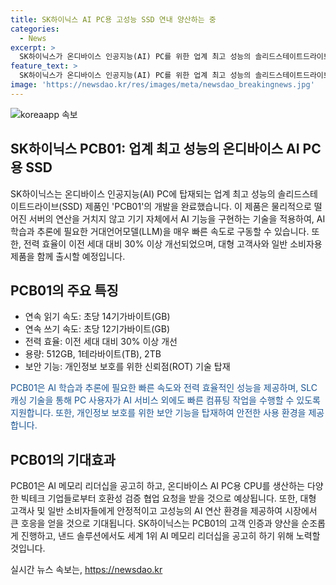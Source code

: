 ```yaml
---
title: SK하이닉스 AI PC용 고성능 SSD 연내 양산하는 중
categories:
  - News
excerpt: >
  SK하이닉스가 온디바이스 인공지능(AI) PC를 위한 업계 최고 성능의 솔리드스테이트드라이브(SSD) 제품 PCB01을 개발 완료했다고 발표했다. PCB01은 초당 14GB의 연속 읽기와 12GB의 쓰기 속도로 업계 최고 성능을 자랑하며, 대규모 AI 연산 작업을 위한 안정성과 전력 효율을 높일 것으로 기대된다. 또한 개인정보 보호를 위한 보안 기능과 512GB, 1TB, 2TB 등 3가지 용량으로 출시될 예정이다. SK하이닉스는 PCB01에 대한 글로벌 PC 고객사와의 인증 작업을 진행 중이며, 연내 양산 및 출시할 계획이라고 밝혔다.
feature_text: >
  SK하이닉스가 온디바이스 인공지능(AI) PC를 위한 업계 최고 성능의 솔리드스테이트드라이브(SSD) 제품 PCB01을 개발 완료했다고 발표했다. PCB01은 초당 14GB의 연속 읽기와 12GB의 쓰기 속도로 업계 최고 성능을 자랑하며, 대규모 AI 연산 작업을 위한 안정성과 전력 효율을 높일 것으로 기대된다. 또한 개인정보 보호를 위한 보안 기능과 512GB, 1TB, 2TB 등 3가지 용량으로 출시될 예정이다. SK하이닉스는 PCB01에 대한 글로벌 PC 고객사와의 인증 작업을 진행 중이며, 연내 양산 및 출시할 계획이라고 밝혔다.
image: 'https://newsdao.kr/res/images/meta/newsdao_breakingnews.jpg'
---
```


<p><img src="https://newsdao.kr/res/images/meta/newsdao_breakingnews.jpg" alt="koreaapp 속보" /></p>

<h2 data-ke-size="size26">SK하이닉스 PCB01: 업계 최고 성능의 온디바이스 AI PC용 SSD</h2>

<p>SK하이닉스는 온디바이스 인공지능(AI) PC에 탑재되는 업계 최고 성능의 솔리드스테이트드라이브(SSD) 제품인 'PCB01'의 개발을 완료했습니다. 이 제품은 물리적으로 떨어진 서버의 연산을 거치지 않고 기기 자체에서 AI 기능을 구현하는 기술을 적용하여, AI 학습과 추론에 필요한 거대언어모델(LLM)을 매우 빠른 속도로 구동할 수 있습니다. 또한, 전력 효율이 이전 세대 대비 30% 이상 개선되었으며, 대형 고객사와 일반 소비자용 제품을 함께 출시할 예정입니다.</p>

<p data-ke-size="size16"></p>

<h2 data-ke-size="size24">PCB01의 주요 특징</h2>

<ul>
  <li>연속 읽기 속도: 초당 14기가바이트(GB)</li>
  <li>연속 쓰기 속도: 초당 12기가바이트(GB)</li>
  <li>전력 효율: 이전 세대 대비 30% 이상 개선</li>
  <li>용량: 512GB, 1테라바이트(TB), 2TB</li>
  <li>보안 기능: 개인정보 보호를 위한 신뢰점(ROT) 기술 탑재</li>
</ul>

<p><span style="color: #1a5490;">PCB01은 AI 학습과 추론에 필요한 빠른 속도와 전력 효율적인 성능을 제공하며, SLC 캐싱 기술을 통해 PC 사용자가 AI 서비스 외에도 빠른 컴퓨팅 작업을 수행할 수 있도록 지원합니다. 또한, 개인정보 보호를 위한 보안 기능을 탑재하여 안전한 사용 환경을 제공합니다.</span></p>

<p data-ke-size="size16"></p>

<h2 data-ke-size="size24">PCB01의 기대효과</h2>

<p>PCB01은 AI 메모리 리더십을 공고히 하고, 온디바이스 AI PC용 CPU를 생산하는 다양한 빅테크 기업들로부터 호환성 검증 협업 요청을 받을 것으로 예상됩니다. 또한, 대형 고객사 및 일반 소비자들에게 안정적이고 고성능의 AI 연산 환경을 제공하여 시장에서 큰 호응을 얻을 것으로 기대됩니다. SK하이닉스는 PCB01의 고객 인증과 양산을 순조롭게 진행하고, 낸드 솔루션에서도 세계 1위 AI 메모리 리더십을 공고히 하기 위해 노력할 것입니다.</p>
실시간 뉴스 속보는, <a href="https://newsdao.kr" rel="dofollow">https://newsdao.kr</a>


